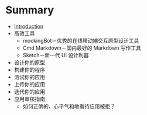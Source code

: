 # Summary

* [Introduction](README.md)
* 高效工具
   * mockingBot－优秀的在线移动端交互原型设计工具
   * Cmd Markdown－国内最好的 Markdown 写作工具
   * Sketch－新一代 UI 设计利器
* 设计你的原型
* 构建你的程序
* 测试你的应用
* 上传你的应用
* 迭代你的应用
* 应用审核指南
   * 如何正确的、心平气和地看待应用被拒？

